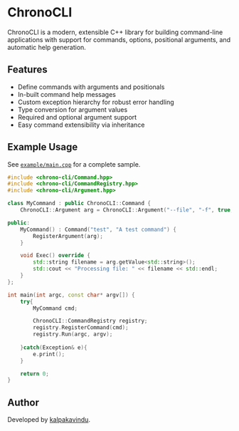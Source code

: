 # ChronoCLI

ChronoCLI is a modern, extensible C++ library for building command-line applications with support for commands, options, positional arguments, and automatic help generation.

## Features

- Define commands with arguments and positionals
- In-built command help messages
- Custom exception hierarchy for robust error handling
- Type conversion for argument values
- Required and optional argument support
- Easy command extensibility via inheritance

## Example Usage

See [`example/main.cpp`](example/main.cpp) for a complete sample.

```cpp
#include <chrono-cli/Command.hpp>
#include <chrono-cli/CommandRegistry.hpp>
#include <chrono-cli/Argument.hpp>

class MyCommand : public ChronoCLI::Command {
    ChronoCLI::Argument arg = ChronoCLI::Argument("--file", "-f", true, "Input file");

public:
    MyCommand() : Command("test", "A test command") {
        RegisterArgument(arg);
    }

    void Exec() override {
        std::string filename = arg.getValue<std::string>();
        std::cout << "Processing file: " << filename << std::endl;
    }
};

int main(int argc, const char* argv[]) {
    try{
        MyCommand cmd;

        ChronoCLI::CommandRegistry registry;
        registry.RegisterCommand(cmd);
        registry.Run(argc, argv);
        
    }catch(Exception& e){
        e.print();
    }

    return 0;
}
```

## Author

Developed by [kalpakavindu](https://kalpakavindu.vercel.app).
